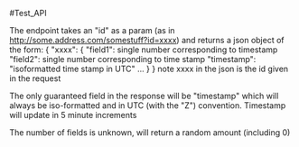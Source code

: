 #Test_API

The endpoint takes an "id" as a param (as in http://some.address.com/somestuff?id=xxxx) and returns a json object of the form:
{
  "xxxx": {
    "field1":  single number corresponding to timestamp
    "field2": single number corresponding to time stamp
    "timestamp": "isoformatted time stamp in UTC"
...
    }
}
note xxxx in the json is the id given in the request

The only guaranteed field in the response will be "timestamp" which will always be iso-formatted and in UTC (with the "Z") convention.   Timestamp will update in 5 minute increments

The number of fields is unknown, will return a random amount (including 0)